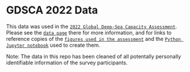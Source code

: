 # GDSCA 2022 Data

This data was used in the [`2022 Global Deep-Sea Capacity Assessment`](https://deepseacapacity.oceandiscoveryleague.org/). Please see the [`data page`](https://deepseacapacity.oceandiscoveryleague.org/data) there for more information, and for links to reference copies of the [`figures used in the assessment`](https://github.com/ocean-discovery-league/gdsca-2022-figures) and the [`Python Jupyter notebook`](https://github.com/ocean-discovery-league/gdsca-2022-notebook) used to create them.

Note: The data in this repo has been cleaned of all potentally personally identifiable information of the survey participants.


